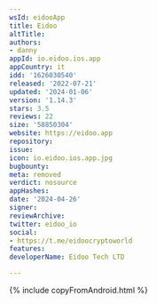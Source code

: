 ```yaml
---
wsId: eidooApp
title: Eidoo
altTitle: 
authors:
- danny
appId: io.eidoo.ios.app
appCountry: it
idd: '1626030540'
released: '2022-07-21'
updated: '2024-01-06'
version: '1.14.3'
stars: 3.5
reviews: 22
size: '58850304'
website: https://eidoo.app
repository: 
issue: 
icon: io.eidoo.ios.app.jpg
bugbounty: 
meta: removed
verdict: nosource
appHashes: 
date: '2024-04-26'
signer: 
reviewArchive: 
twitter: eidoo_io
social:
- https://t.me/eidoocryptoworld
features: 
developerName: Eidoo Tech LTD

---
```


{% include copyFromAndroid.html %}
